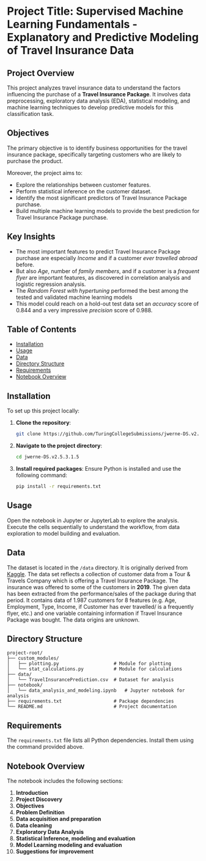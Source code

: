 # Project Title: Supervised Machine Learning Fundamentals - Explanatory and Predictive Modeling of Travel Insurance Data

## Project Overview
This project analyzes travel insurance data to understand the factors influencing the purchase of a **Travel Insurance Package**. It involves data preprocessing, exploratory data analysis (EDA), statistical modeling, and machine learning techniques to develop predictive models for this classification task.

## Objectives
The primary objective is to identify business opportunities for the travel insurance package, specifically targeting customers who are likely to purchase the product.

Moreover, the project aims to:
- Explore the relationships between customer features.
- Perform statistical inference on the customer dataset.
- Identify the most significant predictors of Travel Insurance Package purchase.
- Build multiple machine learning models to provide the best prediction for Travel Insurance Package purchase.

## Key Insights
- The most important features to predict Travel Insurance Package purchase are especially *Income* and if a customer *ever travelled abroad* before.
- But also *Age*, number of *family members*, and if a customer is a *frequent flyer* are important features, as discovered in correlation analysis and logistic regression analysis.
- The *Random Forest with hypertuning* performed the best among the tested and validated machine learning models
- This model could reach on a hold-out test data set an *accuracy* score of 0.844 and a very impressive *precision* score of 0.988.

## Table of Contents

- [Installation](#installation)
- [Usage](#usage)
- [Data](#data)
- [Directory Structure](#directory-structure)
- [Requirements](#requirements)
- [Notebook Overview](#notebook-overview)

## Installation

To set up this project locally:
1. **Clone the repository**:
   ```bash
   git clone https://github.com/TuringCollegeSubmissions/jwerne-DS.v2.5.3.1.5.git
   ```
2. **Navigate to the project directory**:
   ```bash
   cd jwerne-DS.v2.5.3.1.5
   ```
3. **Install required packages**:
   Ensure Python is installed and use the following command:
   ```bash
   pip install -r requirements.txt
   ```

## Usage

Open the notebook in Jupyter or JupyterLab to explore the analysis. Execute the cells sequentially to understand the workflow, from data exploration to model building and evaluation.


## Data

The dataset is located in the `/data` directory. It is originally derived from [Kaggle](https://www.kaggle.com/datasets/tejashvi14/travel-insurance-prediction-data). The data set reflects a collection of customer data from a Tour & Travels Company which is offering a Travel Insurance Package. The insurance was offered to some of the customers in **2019**. The given data has been extracted from the performance/sales of the package during that period. It contains data of 1.987 customers for 8 features (e.g. Age, Employment, Type, Income, if Customer has ever travelled/ is a frequently flyer, etc.) and one variable containing information if Travel Insurance Package was bought. The data origins are unknown. 

## Directory Structure

```
project-root/
├── custom_modules/
│   ├── plotting.py                    # Module for plotting
│   └── stat_calculations.py           # Module for calculations
├── data/
│   └── TravelInsurancePrediction.csv  # Dataset for analysis
├── notebook/
│   └── data_analysis_and_modeling.ipynb   # Jupyter notebook for analysis
├── requirements.txt                   # Package dependencies
└── README.md                          # Project documentation
```


## Requirements

The `requirements.txt` file lists all Python dependencies. Install them using the command provided above.

## Notebook Overview

The notebook includes the following sections:
1. **Introduction**  
2. **Project Discovery**  
3. **Objectives**
4. **Problem Definition**
5. **Data acquisition and preparation**
6. **Data cleaning**
7. **Exploratory Data Analysis**  
8. **Statistical Inference, modeling and evaluation**   
9. **Model Learning modeling and evaluation**  
10. **Suggestions for improvement**  